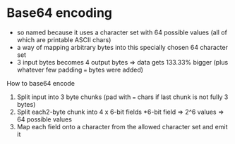 # Base64 encoding

- so named because it uses a character set with 64 possible values (all of which
  are printable ASCII chars)
- a way of mapping arbitrary bytes into this specially chosen 64 character set
- 3 input bytes becomes 4 output bytes => data gets 133.33% bigger (plus
  whatever few padding `=` bytes were added)

How to base64 encode

1. Split input into 3 byte chunks (pad with `=` chars if last chunk is not fully
   3 bytes)
2. Split each2-byte chunk into 4 x 6-bit fields \*6-bit field => 2^6 values =>
   64 possible values
3. Map each field onto a character from the allowed character set and emit it
